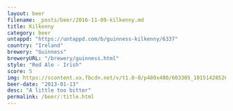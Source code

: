 ```yaml
---
layout: beer
filename: _posts/beer/2016-11-09-kilkenny.md
title: Kilkenny
category: beer
untappd: "https://untappd.com/b/guinness-kilkenny/6337"
country: "Ireland"
brewery: "Guinness"
breweryURL: "/brewery/guinness.html"
style: "Red Ale - Irish"
score: 5
img: https://scontent.xx.fbcdn.net/v/t1.0-0/p480x480/603305_10151428526818745_310997790_n.jpg?oh=9d07e271462e6e5fb2be3db5b4465dac&oe=5A618847
beer-date: "2013-01-13"
desc: "A little too bitter"
permalink: /beer/:title.html
---
```

